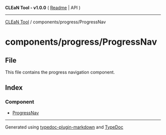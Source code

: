 **CLEaN Tool - v1.0.0** ( [Readme](../../../README.md) \| API )

***

[CLEaN Tool](../../../modules.md) / components/progress/ProgressNav

# components/progress/ProgressNav

## File

This file contains the progress navigation component.

## Index

### Component

- [ProgressNav](functions/ProgressNav.md)

***

Generated using [typedoc-plugin-markdown](https://www.npmjs.com/package/typedoc-plugin-markdown) and [TypeDoc](https://typedoc.org/)
